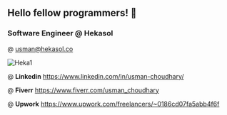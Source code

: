 ## Hello fellow programmers! 👋

### Software Engineer @ Hekasol
@ usman@hekasol.co

![Heka1](https://user-images.githubusercontent.com/45047731/182907862-930badf3-ba32-4df8-a236-e26adf8fb4aa.png)

@ __Linkedin__ https://www.linkedin.com/in/usman-choudhary/

@ __Fiverr__ https://www.fiverr.com/usman_choudhary

@ __Upwork__ https://www.upwork.com/freelancers/~0186cd07fa5abb4f6f


